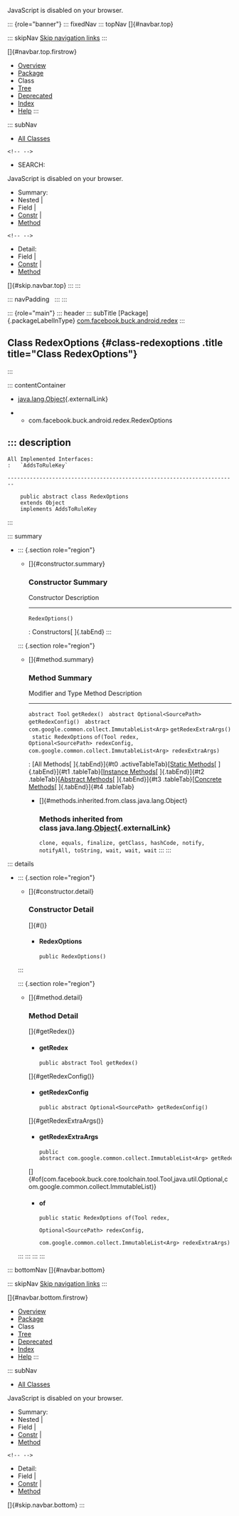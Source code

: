 <div>

JavaScript is disabled on your browser.

</div>

::: {role="banner"}
::: fixedNav
::: topNav
[]{#navbar.top}

::: skipNav
[Skip navigation links](#skip.navbar.top "Skip navigation links")
:::

[]{#navbar.top.firstrow}

-   [Overview](../../../../../index.html)
-   [Package](package-summary.html)
-   Class
-   [Tree](package-tree.html)
-   [Deprecated](../../../../../deprecated-list.html)
-   [Index](../../../../../index-all.html)
-   [Help](../../../../../help-doc.html)
:::

::: subNav
-   [All Classes](../../../../../allclasses.html)

```{=html}
<!-- -->
```
-   SEARCH:

<div>

<div>

JavaScript is disabled on your browser.

</div>

</div>

<div>

-   Summary: 
-   Nested \| 
-   Field \| 
-   [Constr](#constructor.summary) \| 
-   [Method](#method.summary)

```{=html}
<!-- -->
```
-   Detail: 
-   Field \| 
-   [Constr](#constructor.detail) \| 
-   [Method](#method.detail)

</div>

[]{#skip.navbar.top}
:::
:::

::: navPadding
 
:::
:::

::: {role="main"}
::: header
::: subTitle
[Package]{.packageLabelInType} [com.facebook.buck.android.redex](package-summary.html)
:::

## Class RedexOptions {#class-redexoptions .title title="Class RedexOptions"}
:::

::: contentContainer
-   [java.lang.Object](http://docs.oracle.com/javase/7/docs/api/java/lang/Object.html?is-external=true "class or interface in java.lang"){.externalLink}

-   -   com.facebook.buck.android.redex.RedexOptions

::: description
-   

    All Implemented Interfaces:
    :   `AddsToRuleKey`

    ------------------------------------------------------------------------

        public abstract class RedexOptions
        extends Object
        implements AddsToRuleKey
:::

::: summary
-   ::: {.section role="region"}
    -   []{#constructor.summary}

        ### Constructor Summary

          Constructor        Description
          ------------------ -------------
          `RedexOptions()`    

          : Constructors[ ]{.tabEnd}
    :::

    ::: {.section role="region"}
    -   []{#method.summary}

        ### Method Summary

          Modifier and Type                                         Method                                                                                                                Description
          --------------------------------------------------------- --------------------------------------------------------------------------------------------------------------------- -------------
          `abstract Tool`                                           `getRedex()`                                                                                                           
          `abstract Optional<SourcePath>`                           `getRedexConfig()`                                                                                                     
          `abstract com.google.common.collect.ImmutableList<Arg>`   `getRedexExtraArgs()`                                                                                                  
          `static RedexOptions`                                     `of​(Tool redex,   Optional<SourcePath> redexConfig,   com.google.common.collect.ImmutableList<Arg> redexExtraArgs)`    

          : [All Methods[ ]{.tabEnd}]{#t0 .activeTableTab}[[Static
          Methods](javascript:show(1);)[ ]{.tabEnd}]{#t1
          .tableTab}[[Instance
          Methods](javascript:show(2);)[ ]{.tabEnd}]{#t2
          .tableTab}[[Abstract
          Methods](javascript:show(4);)[ ]{.tabEnd}]{#t3
          .tableTab}[[Concrete
          Methods](javascript:show(8);)[ ]{.tabEnd}]{#t4 .tableTab}

        -   []{#methods.inherited.from.class.java.lang.Object}

            ### Methods inherited from class java.lang.[Object](http://docs.oracle.com/javase/7/docs/api/java/lang/Object.html?is-external=true "class or interface in java.lang"){.externalLink}

            `clone, equals, finalize, getClass, hashCode, notify, notifyAll, toString, wait, wait, wait`
    :::
:::

::: details
-   ::: {.section role="region"}
    -   []{#constructor.detail}

        ### Constructor Detail

        []{#<init>()}

        -   #### RedexOptions

                public RedexOptions()
    :::

    ::: {.section role="region"}
    -   []{#method.detail}

        ### Method Detail

        []{#getRedex()}

        -   #### getRedex

            ``` methodSignature
            public abstract Tool getRedex()
            ```

        []{#getRedexConfig()}

        -   #### getRedexConfig

            ``` methodSignature
            public abstract Optional<SourcePath> getRedexConfig()
            ```

        []{#getRedexExtraArgs()}

        -   #### getRedexExtraArgs

            ``` methodSignature
            public abstract com.google.common.collect.ImmutableList<Arg> getRedexExtraArgs()
            ```

        []{#of(com.facebook.buck.core.toolchain.tool.Tool,java.util.Optional,com.google.common.collect.ImmutableList)}

        -   #### of

            ``` methodSignature
            public static RedexOptions of​(Tool redex,
                                          Optional<SourcePath> redexConfig,
                                          com.google.common.collect.ImmutableList<Arg> redexExtraArgs)
            ```
    :::
:::
:::
:::

::: bottomNav
[]{#navbar.bottom}

::: skipNav
[Skip navigation links](#skip.navbar.bottom "Skip navigation links")
:::

[]{#navbar.bottom.firstrow}

-   [Overview](../../../../../index.html)
-   [Package](package-summary.html)
-   Class
-   [Tree](package-tree.html)
-   [Deprecated](../../../../../deprecated-list.html)
-   [Index](../../../../../index-all.html)
-   [Help](../../../../../help-doc.html)
:::

::: subNav
-   [All Classes](../../../../../allclasses.html)

<div>

<div>

JavaScript is disabled on your browser.

</div>

</div>

<div>

-   Summary: 
-   Nested \| 
-   Field \| 
-   [Constr](#constructor.summary) \| 
-   [Method](#method.summary)

```{=html}
<!-- -->
```
-   Detail: 
-   Field \| 
-   [Constr](#constructor.detail) \| 
-   [Method](#method.detail)

</div>

[]{#skip.navbar.bottom}
:::
